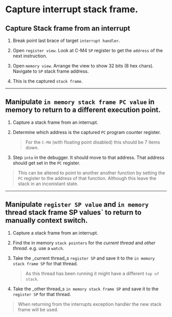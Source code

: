# Capture interrupt stack frame.

## Capture Stack frame from an interrupt

1. Break point last brace of target `interrupt handler`.

2. Open `register view`. Look at C-M4 `SP` register to get the `address` of the next instruction.

3. Open `memory view`. Arrange the view to show 32 bits (8 hex chars). Navigate to `SP` stack frame address.

4. This is the captured `stack frame`.

---

## Manipulate `in memory stack frame PC value` in memory to return to a different execution point.

1. Capture a stack frame from an interrupt.

2. Determine which address is the captured `PC` program counter register.

    > For the `C-M4` (with floating point disabled) this should be 7 items down.

5. Step `into` in the debugger. It should move to that address. That address should get set in the `PC` register.

> This can be altered to point to another another function by setting the `PC` register to the address of that function. Although this leave the stack in an inconistant state.

---

## Manipulate `register SP value` and `in memory `thread stack frame SP values` to return to manually context switch.

1. Capture a stack frame from an interrupt.

2. Find the in memory `stack pointers` for the _current thread_ and _other thread_. e.g. use a `watch`.

3. Take the _current thread_s `register SP` and save it to the `in memory stack frame SP` for that thread.

    > As this thread has been running it might have a different `top of stack`.

4. Take the _other thread_s `in memory stack frame SP` and save it to the `register SP` for that thread.

> When returning from the interrupts exception handler the new stack frame will be used.

